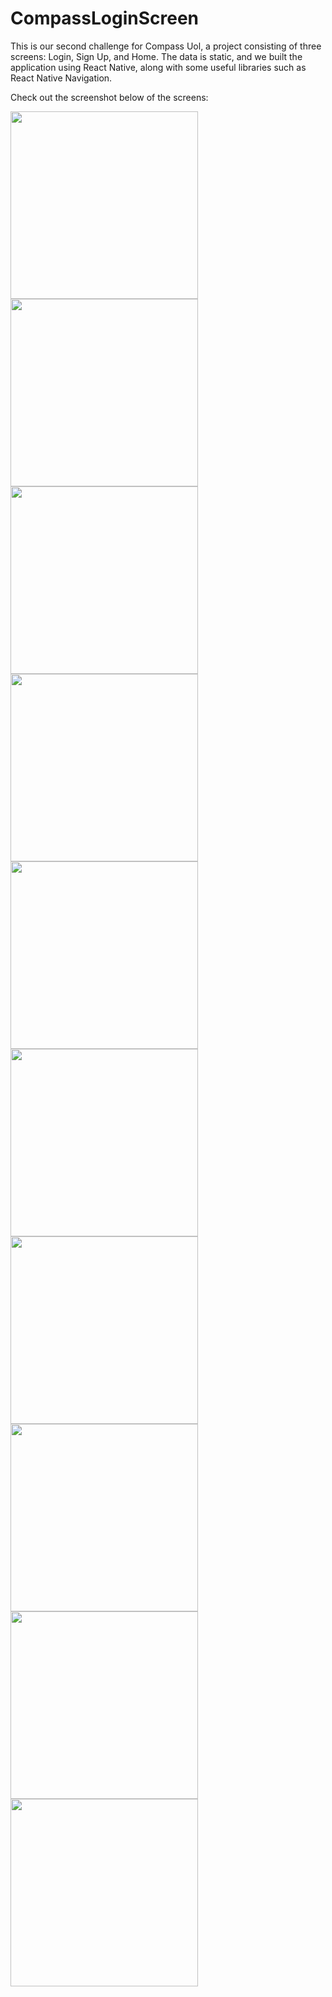 # CompassLoginScreen
This is our second challenge for Compass Uol, a project consisting of three screens: Login, Sign Up, and Home. The data is static, and we built the application using React Native, along with some useful libraries such as React Native Navigation.

Check out the screenshot below of the screens:

<div>
  <img width='300' src='https://github.com/viicruz/CompassLoginScreen/assets/87846105/3c3f6016-ce2b-405e-8474-a211d25cd3bf'/>
  <img width='300' src='https://github.com/viicruz/CompassLoginScreen/assets/87846105/9c83a4e6-072f-4e15-9b73-afb93fb39112'/>
  <img width='300' src='https://github.com/viicruz/CompassLoginScreen/assets/87846105/ce350fa8-9bb2-4cb8-a269-996f7218e2ad'/>  
  <img width='300' src='https://github.com/viicruz/CompassLoginScreen/assets/87846105/164d2acc-a333-4a09-b77e-083d868c892e'/>  
  <img width='300' src='https://github.com/viicruz/CompassLoginScreen/assets/87846105/bb71a483-f78c-4930-bdb0-6bd8cda0e99a'/>  
  <img width='300' src='https://github.com/viicruz/CompassLoginScreen/assets/87846105/97e1b3bd-7589-424a-9c1e-f071570847bd'/>  
  <img width='300' src='https://github.com/viicruz/CompassLoginScreen/assets/87846105/f07b659e-3fb6-435f-a599-98dc746c694b'/>  
  <img width='300' src='https://github.com/viicruz/CompassLoginScreen/assets/87846105/cd940708-fd1a-4d23-91e7-5f0431fded59'/>  
  <img width='300' src='https://github.com/viicruz/CompassLoginScreen/assets/87846105/d2a7e34f-ddd0-481c-a911-2b8ee42bdc4c'/>  
  <img width='300' src='https://github.com/viicruz/CompassLoginScreen/assets/87846105/c8185c9a-2ed1-4f03-af7e-e48fabf046ac'/>
</div>
